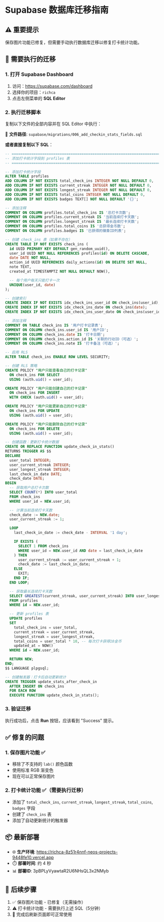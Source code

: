 # Supabase 数据库迁移指南

## ⚠️ 重要提示

保存图片功能已修复，但需要手动执行数据库迁移以修复打卡统计功能。

## 🔧 需要执行的迁移

### 1. 打开 Supabase Dashboard

1. 访问：https://supabase.com/dashboard
2. 选择你的项目：`richca`
3. 点击左侧菜单的 **SQL Editor**

### 2. 执行迁移脚本

复制以下文件的全部内容并在 SQL Editor 中执行：

📄 **文件路径**: `supabase/migrations/006_add_checkin_stats_fields.sql`

**或者直接复制以下 SQL**：

```sql
-- ============================================================================
-- 添加打卡统计字段到 profiles 表
-- ============================================================================

-- 添加打卡统计字段
ALTER TABLE profiles
ADD COLUMN IF NOT EXISTS total_check_ins INTEGER NOT NULL DEFAULT 0,
ADD COLUMN IF NOT EXISTS current_streak INTEGER NOT NULL DEFAULT 0,
ADD COLUMN IF NOT EXISTS longest_streak INTEGER NOT NULL DEFAULT 0,
ADD COLUMN IF NOT EXISTS total_coins INTEGER NOT NULL DEFAULT 0,
ADD COLUMN IF NOT EXISTS badges TEXT[] NOT NULL DEFAULT '{}';

-- 添加注释
COMMENT ON COLUMN profiles.total_check_ins IS '总打卡次数';
COMMENT ON COLUMN profiles.current_streak IS '当前连续打卡天数';
COMMENT ON COLUMN profiles.longest_streak IS '最长连续打卡天数';
COMMENT ON COLUMN profiles.total_coins IS '总获得金币数';
COMMENT ON COLUMN profiles.badges IS '已获得的徽章ID列表';

-- 创建 check_ins 表（如果不存在）
CREATE TABLE IF NOT EXISTS check_ins (
  id UUID PRIMARY KEY DEFAULT gen_random_uuid(),
  user_id UUID NOT NULL REFERENCES profiles(id) ON DELETE CASCADE,
  date DATE NOT NULL,
  action_id UUID REFERENCES daily_actions(id) ON DELETE SET NULL,
  note TEXT,
  created_at TIMESTAMPTZ NOT NULL DEFAULT NOW(),

  -- 每个用户每天只能打卡一次
  UNIQUE(user_id, date)
);

-- 创建索引
CREATE INDEX IF NOT EXISTS idx_check_ins_user_id ON check_ins(user_id);
CREATE INDEX IF NOT EXISTS idx_check_ins_date ON check_ins(date);
CREATE INDEX IF NOT EXISTS idx_check_ins_user_date ON check_ins(user_id, date);

-- 添加注释
COMMENT ON TABLE check_ins IS '用户打卡记录表';
COMMENT ON COLUMN check_ins.user_id IS '用户ID';
COMMENT ON COLUMN check_ins.date IS '打卡日期';
COMMENT ON COLUMN check_ins.action_id IS '关联的行动ID（可选）';
COMMENT ON COLUMN check_ins.note IS '打卡备注（可选）';

-- 启用 RLS
ALTER TABLE check_ins ENABLE ROW LEVEL SECURITY;

-- 创建 RLS 策略
CREATE POLICY "用户只能查看自己的打卡记录"
  ON check_ins FOR SELECT
  USING (auth.uid() = user_id);

CREATE POLICY "用户只能创建自己的打卡记录"
  ON check_ins FOR INSERT
  WITH CHECK (auth.uid() = user_id);

CREATE POLICY "用户只能更新自己的打卡记录"
  ON check_ins FOR UPDATE
  USING (auth.uid() = user_id);

CREATE POLICY "用户只能删除自己的打卡记录"
  ON check_ins FOR DELETE
  USING (auth.uid() = user_id);

-- 创建函数：更新打卡统计数据
CREATE OR REPLACE FUNCTION update_check_in_stats()
RETURNS TRIGGER AS $$
DECLARE
  user_total INTEGER;
  user_current_streak INTEGER;
  user_longest_streak INTEGER;
  last_check_in_date DATE;
  check_date DATE;
BEGIN
  -- 获取用户总打卡次数
  SELECT COUNT(*) INTO user_total
  FROM check_ins
  WHERE user_id = NEW.user_id;

  -- 计算当前连续打卡天数
  check_date := NEW.date;
  user_current_streak := 1;

  LOOP
    last_check_in_date := check_date - INTERVAL '1 day';

    IF EXISTS (
      SELECT 1 FROM check_ins
      WHERE user_id = NEW.user_id AND date = last_check_in_date
    ) THEN
      user_current_streak := user_current_streak + 1;
      check_date := last_check_in_date;
    ELSE
      EXIT;
    END IF;
  END LOOP;

  -- 获取最长连续打卡天数
  SELECT GREATEST(current_streak, user_current_streak) INTO user_longest_streak
  FROM profiles
  WHERE id = NEW.user_id;

  -- 更新 profiles 表
  UPDATE profiles
  SET
    total_check_ins = user_total,
    current_streak = user_current_streak,
    longest_streak = user_longest_streak,
    total_coins = user_total * 10, -- 每次打卡获得10金币
    updated_at = NOW()
  WHERE id = NEW.user_id;

  RETURN NEW;
END;
$$ LANGUAGE plpgsql;

-- 创建触发器：打卡后自动更新统计
CREATE TRIGGER update_stats_after_check_in
  AFTER INSERT ON check_ins
  FOR EACH ROW
  EXECUTE FUNCTION update_check_in_stats();
```

### 3. 验证迁移

执行成功后，点击 **Run** 按钮，应该看到 "Success" 提示。

## ✅ 修复的问题

### 1. 保存图片功能 ✅
- 移除了不支持的 `lab()` 颜色函数
- 使用标准 RGB 渐变色
- 现在可以正常保存图片

### 2. 打卡统计功能 ✅（需要执行迁移）
- 添加了 `total_check_ins`, `current_streak`, `longest_streak`, `total_coins`, `badges` 字段
- 创建了 `check_ins` 表
- 添加了自动更新统计的触发器

## 📦 最新部署

- 🌐 **生产环境**: https://richca-8z51r4nnf-neos-projects-9448fe10.vercel.app
- ⏱️ **部署时间**: 约 4 秒
- 📊 **部署ID**: 3pBPLyVyawtaR2U6NHsQL3x2NMyb

## 🎯 后续步骤

1. ✅ 保存图片功能 - 已修复（无需操作）
2. ⚠️ 打卡统计功能 - 需要执行上述 SQL（5分钟）
3. 🎉 完成后刷新页面即可正常使用
